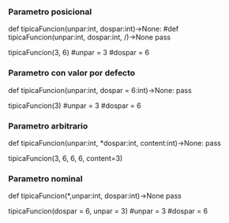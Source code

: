 ### Parametro posicional
def tipicaFuncion(unpar:int, dospar:int)->None:
#def tipicaFuncion(unpar:int, dospar:int, /)->None
    pass

tipicaFuncion(3, 6)
#unpar = 3
#dospar = 6


### Parametro con valor por defecto
def tipicaFuncion(unpar:int, dospar = 6:int)->None:
    pass

tipicaFuncion(3)
#unpar = 3
#dospar = 6


### Parametro arbitrario
def tipicaFuncion(unpar:int, *dospar:int, content:int)->None:
    pass

tipicaFuncion(3, 6, 6, 6, content=3)


### Parametro nominal
def tipicaFuncion(*,unpar:int, dospar:int)->None
    pass

tipicaFuncion(dospar = 6, unpar = 3)
#unpar = 3
#dospar = 6